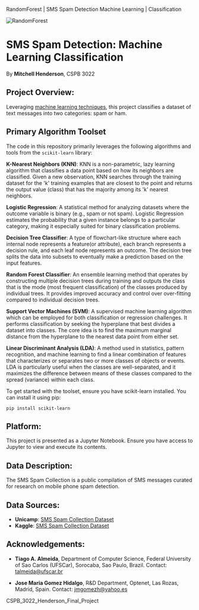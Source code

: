 RandomForest | SMS Spam Detection Machine Learning | Classification 

![RandomForest](https://github.com/mitch-henderson/RandomForest_SMS_Spam_Detection_/blob/main/2023_08_mitch___h_RandomForest__SMS_Spam_Detection_Machine_Learning.png)

# SMS Spam Detection: Machine Learning Classification
By **Mitchell Henderson**, CSPB 3022  
  
## Project Overview:
Leveraging [machine learning techniques](https://machinelearningmastery.com/types-of-classification-in-machine-learning/), this project classifies a dataset of text messages into two categories: spam or ham.

## Primary Algorithm Toolset 

The code in this repository primarily leverages the following algorithms and tools from the `scikit-learn` library:
 
**K-Nearest Neighbors (KNN)**:
KNN is a non-parametric, lazy learning algorithm that classifies a data point based on how its neighbors are classified. Given a new observation, KNN searches through the training dataset for the 'k' training examples that are closest to the point and returns the output value (class) that has the majority among its 'k' nearest neighbors.
  
**Logistic Regression**:
A statistical method for analyzing datasets where the outcome variable is binary (e.g., spam or not spam). Logistic Regression estimates the probability that a given instance belongs to a particular category, making it especially suited for binary classification problems.

**Decision Tree Classifier**:
A type of flowchart-like structure where each internal node represents a feature(or attribute), each branch represents a decision rule, and each leaf node represents an outcome. The decision tree splits the data into subsets to eventually make a prediction based on the input features.

**Random Forest Classifier**:
An ensemble learning method that operates by constructing multiple decision trees during training and outputs the class that is the mode (most frequent classification) of the classes produced by individual trees. It provides improved accuracy and control over over-fitting compared to individual decision trees.

**Support Vector Machines (SVM)**:
A supervised machine learning algorithm which can be employed for both classification or regression challenges. It performs classification by seeking the hyperplane that best divides a dataset into classes. The core idea is to find the maximum marginal distance from the hyperplane to the nearest data point from either set.

**Linear Discriminant Analysis (LDA)**:
A method used in statistics, pattern recognition, and machine learning to find a linear combination of features that characterizes or separates two or more classes of objects or events. LDA is particularly useful when the classes are well-separated, and it maximizes the difference between means of these classes compared to the spread (variance) within each class.

To get started with the toolset, ensure you have scikit-learn installed. You can install it using pip:
```
pip install scikit-learn
```


## Platform:
This project is presented as a Jupyter Notebook. Ensure you have access to Jupyter to view and execute its contents.

## Data Description:
The SMS Spam Collection is a public compilation of SMS messages curated for research on mobile phone spam detection.

## Data Sources:
- **Unicamp**: [SMS Spam Collection Dataset](https://www.dt.fee.unicamp.br/~tiago/smsspamcollection/)
- **Kaggle**: [SMS Spam Collection Dataset](https://www.kaggle.com/uciml/sms-spam-collection-dataset)

## Acknowledgements:
- **Tiago A. Almeida**, Department of Computer Science, Federal University of Sao Carlos (UFSCar), Sorocaba, Sao Paulo, Brazil. Contact: [talmeida@ufscar.br](mailto:talmeida@ufscar.br)
  
- **Jose Maria Gomez Hidalgo**, R&D Department, Optenet, Las Rozas, Madrid, Spain. Contact: [jmgomezh@yahoo.es](mailto:jmgomezh@yahoo.es)


CSPB_3022_Henderson_Final_Project
